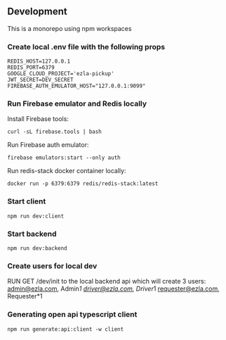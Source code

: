 ## Development

This is a monorepo using npm workspaces

### Create local .env file with the following props
```
REDIS_HOST=127.0.0.1
REDIS_PORT=6379
GOOGLE_CLOUD_PROJECT='ezla-pickup'
JWT_SECRET=DEV_SECRET
FIREBASE_AUTH_EMULATOR_HOST="127.0.0.1:9099"
```

### Run Firebase emulator and Redis locally
Install Firebase tools:
```
curl -sL firebase.tools | bash
```
Run Firebase auth emulator:
```
firebase emulators:start --only auth
```

Run redis-stack docker container locally:
```
docker run -p 6379:6379 redis/redis-stack:latest
```

### Start client
```
npm run dev:client
```

### Start backend
```
npm run dev:backend
```

### Create users for local dev
RUN GET /dev/init to the local backend api which will create 3 users:
admin@ezla.com, Admin*1
driver@ezla.com, Driver*1
requester@ezla.com, Requester*1
### Generating open api typescript client
```
npm run generate:api:client -w client
```
